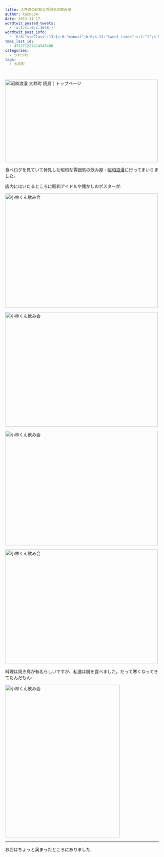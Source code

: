 ```yaml
---
title: 大井町の昭和な雰囲気の飲み屋
author: kazu634
date: 2013-11-17
wordtwit_posted_tweets:
  - 'a:1:{i:0;i:1648;}'
wordtwit_post_info:
  - 'O:8:"stdClass":13:{s:6:"manual";b:0;s:11:"tweet_times";s:1:"1";s:5:"delay";s:1:"0";s:7:"enabled";s:1:"1";s:10:"separation";i:60;s:7:"version";s:5:"3.0.3";s:14:"tweet_template";b:0;s:6:"status";i:2;s:6:"result";a:0:{}s:13:"tweet_counter";i:2;s:13:"tweet_log_ids";a:1:{i:0;i:1648;}s:9:"hash_tags";a:0:{}s:8:"accounts";a:1:{i:0;s:7:"kazu634";}}'
tmac_last_id:
  - 475271227414548480
categories:
  - つれづれ
tags:
  - 大井町

---
```

<a href="http://showaroman.jp/" onclick="__gaTracker('send', 'event', 'outbound-article', 'http://showaroman.jp/', '');" title="昭和浪漫 大井町 焼鳥｜トップページ by Kazuhiro MUSASHI, on Flickr"><img class="aligncenter" alt="昭和浪漫 大井町 焼鳥｜トップページ" src="//farm8.staticflickr.com/7442/10904769814_720216780b.jpg" width="500" height="271" /></a>

食べログを見ていて発見した昭和な雰囲気の飲み屋・<a href="http://showaroman.jp/" onclick="__gaTracker('send', 'event', 'outbound-article', 'http://showaroman.jp/', '昭和浪漫');" target="_blank">昭和浪漫</a>に行ってまいりました。

店内にはいたるところに昭和アイドルや懐かしのポスターが:

<a href="http://www.flickr.com/photos/42332031@N02/10894363523" onclick="__gaTracker('send', 'event', 'outbound-article', 'http://www.flickr.com/photos/42332031@N02/10894363523', '');" title="小林くん飲み会 by Kazuhiro MUSASHI, on Flickr"><img class="aligncenter" alt="小林くん飲み会" src="//farm4.staticflickr.com/3722/10894363523_4cb63e3698.jpg" width="500" height="375" /></a>

<a href="http://www.flickr.com/photos/42332031@N02/10894101656" onclick="__gaTracker('send', 'event', 'outbound-article', 'http://www.flickr.com/photos/42332031@N02/10894101656', '');" title="小林くん飲み会 by Kazuhiro MUSASHI, on Flickr"><img class="aligncenter" alt="小林くん飲み会" src="//farm3.staticflickr.com/2888/10894101656_431879473a.jpg" width="500" height="375" /></a>

<a href="http://www.flickr.com/photos/42332031@N02/10894353063" onclick="__gaTracker('send', 'event', 'outbound-article', 'http://www.flickr.com/photos/42332031@N02/10894353063', '');" title="小林くん飲み会 by Kazuhiro MUSASHI, on Flickr"><img class="aligncenter" alt="小林くん飲み会" src="//farm8.staticflickr.com/7405/10894353063_3fcdcba884.jpg" width="500" height="375" /></a>

<a href="http://www.flickr.com/photos/42332031@N02/10894367243" onclick="__gaTracker('send', 'event', 'outbound-article', 'http://www.flickr.com/photos/42332031@N02/10894367243', '');" title="小林くん飲み会 by Kazuhiro MUSASHI, on Flickr"><img class="aligncenter" alt="小林くん飲み会" src="//farm6.staticflickr.com/5503/10894367243_37968d1481.jpg" width="500" height="375" /></a>

料理は焼き鳥が有名らしいですが、私達は鍋を食べました。だって寒くなってきてたんだもん:

<a href="http://www.flickr.com/photos/42332031@N02/10894228364" onclick="__gaTracker('send', 'event', 'outbound-article', 'http://www.flickr.com/photos/42332031@N02/10894228364', '');" title="小林くん飲み会 by Kazuhiro MUSASHI, on Flickr"><img class="aligncenter" alt="小林くん飲み会" src="//farm4.staticflickr.com/3744/10894228364_f193ea8f50.jpg" width="375" height="500" /></a>

* * *

お店はちょっと奥まったところにありました:

<div class="cgmp-centering-container-handle" align="center">
<div class="google-map-placeholder" id="2d981b5e8fe1bfa37e8bbd2f8adc7cfb" style="width: 350px; height: 350px;">
<div align="center" style="background:url('http://blog.kazu634.com/wp-content/plugins/comprehensive-google-map-plugin/assets/css/images/loading.gif') no-repeat 0 0 transparent !important; height:100px; width:100px; position: relative; top: 125px !important;">
</div>
</div>
  
<div class="direction-controls-placeholder" id="direction-controls-placeholder-2d981b5e8fe1bfa37e8bbd2f8adc7cfb" style="background: white; width: 350px; margin-top: 5px; border: 1px solid #EBEBEB; display: none; padding: 18px 0 9px 0;">
<div class="d_close-wrapper">
<a id="d_close" href="javascript:void(0)"> <img src="http://blog.kazu634.com/wp-content/plugins/comprehensive-google-map-plugin/assets/css/images/transparent.png" class="close" /> </a>
</div>
    
<div style="" id="travel_modes_div" class="dir-tm kd-buttonbar">
<a tabindex="3" class="kd-button kd-button-left selected" href="javascript:void(0)" id="dir_d_btn" title="By car"> <img class="dir-tm-d" src="http://blog.kazu634.com/wp-content/plugins/comprehensive-google-map-plugin/assets/css/images/transparent.png" /> </a> <a tabindex="3" class="kd-button kd-button-right" href="javascript:void(0)" id="dir_w_btn" title="Walking"> <img class="dir-tm-w" src="http://blog.kazu634.com/wp-content/plugins/comprehensive-google-map-plugin/assets/css/images/transparent.png" /> </a>
</div>
    
<div class="dir-clear">
</div>
    
<div id="dir_wps">
<div id="dir_wp_0" class="dir-wp">
<div class="dir-wp-hl">
<div id="dir_m_0" class="dir-m" style="cursor: -moz-grab;">
<div style="width: 24px; height: 24px; overflow: hidden; position: relative;">
<img style="position: absolute; left: 0px; top: -141px; -moz-user-select: none; border: 0px none; padding: 0px; margin: 0px;" src="http://blog.kazu634.com/wp-content/plugins/comprehensive-google-map-plugin/assets/css/images/directions.png" />
</div>
</div>
          
<div class="dir-input">
<div class="kd-input-text-wrp">
<input type="text" maxlength="2048" tabindex="4" value="" name="a_address" id="a_address" title="Start address" class="wp kd-input-text" autocomplete="off" autocorrect="off" />
</div>
</div>
</div>
</div>
      
<div class="dir-rev-wrapper">
<div id="dir_rev" title="Get reverse directions">
<a id="reverse-btn" href="javascript:void(0)" class="kd-button"> <img class="dir-reverse" src="http://blog.kazu634.com/wp-content/plugins/comprehensive-google-map-plugin/assets/css/images/transparent.png" /> </a>
</div>
</div>
      
<div id="dir_wp_1" class="dir-wp">
<div class="dir-wp-hl">
<div id="dir_m_1" class="dir-m" style="cursor: -moz-grab;">
<div style="width: 24px; height: 24px; overflow: hidden; position: relative;">
<img style="position: absolute; left: 0px; top: -72px; -moz-user-select: none; border: 0px none; padding: 0px; margin: 0px;" src="http://blog.kazu634.com/wp-content/plugins/comprehensive-google-map-plugin/assets/css/images/directions.png" />
</div>
</div>
          
<div class="dir-input">
<div class="kd-input-text-wrp">
<input type="text" maxlength="2048" tabindex="4" value="" name="b_address" id="b_address" title="End address" class="wp kd-input-text" autocomplete="off" autocorrect="off" />
</div>
</div>
</div>
</div>
</div>
    
<div id="dir_controls">
<div class="d_links">
<span id="d_options_toggle"> <a id="d_options_show" class="no-wrap" href="javascript:void(0)" style="display: none !important;">Show options</a> <a id="d_options_hide" class="no-wrap" href="javascript:void(0)" style="display: none !important;">Hide options</a> <b><span style="color: blue">Additional options</span></b> </span>
</div>
      
<div id="d_options" style="margin-bottom: 5px; text-align: left;">
<input type="checkbox" tabindex="5" name="2d981b5e8fe1bfa37e8bbd2f8adc7cfb_avoid_hway" id="2d981b5e8fe1bfa37e8bbd2f8adc7cfb_avoid_hway" /> <label for="2d981b5e8fe1bfa37e8bbd2f8adc7cfb_avoid_hway">Avoid highways</label> <input type="checkbox" tabindex="5" name="2d981b5e8fe1bfa37e8bbd2f8adc7cfb_avoid_tolls" id="2d981b5e8fe1bfa37e8bbd2f8adc7cfb_avoid_tolls" /> <label for="2d981b5e8fe1bfa37e8bbd2f8adc7cfb_avoid_tolls">Avoid tolls</label> <input type="radio" name="2d981b5e8fe1bfa37e8bbd2f8adc7cfb_travel_mode" id="2d981b5e8fe1bfa37e8bbd2f8adc7cfb_radio_km" /> <label for="2d981b5e8fe1bfa37e8bbd2f8adc7cfb_radio_km">KM</label> <input type="radio" name="2d981b5e8fe1bfa37e8bbd2f8adc7cfb_travel_mode" id="2d981b5e8fe1bfa37e8bbd2f8adc7cfb_radio_miles" checked="checked" /> <label for="2d981b5e8fe1bfa37e8bbd2f8adc7cfb_radio_miles">Miles</label>
</div>
      
<div class="dir-sub-cntn">
<button tabindex="6" name="btnG" type="submit" id="d_sub" class="kd-button kd-button-submit">Get Directions</button> <button tabindex="6" name="btnG" type="button" style="display: none;" id="print_sub" class="kd-button kd-button-submit">Print Directions</button>
</div>
</div>
</div>
  
<div id="rendered-directions-placeholder-2d981b5e8fe1bfa37e8bbd2f8adc7cfb" style="display: none; border: 1px solid #ddd; width: 350px; margin-top: 10px; direction: ltr; overflow: auto; height: 180px; padding: 5px;" class="rendered-directions-placeholder">
</div>
</div>
